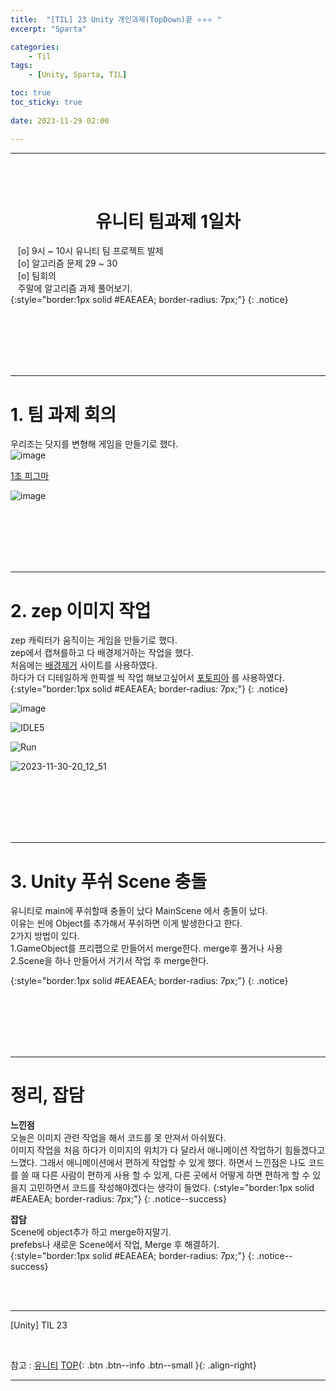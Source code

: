 ```yaml
---
title:  "[TIL] 23 Unity 개인과제(TopDown)끝 ⭐⭐⭐ "
excerpt: "Sparta"

categories:
    - Til
tags:
    - [Unity, Sparta, TIL]

toc: true
toc_sticky: true
 
date: 2023-11-29 02:00

---
```

- - -


<BR><BR>



<center><H1>  유니티 팀과제 1일차 </H1></center>

&nbsp;&nbsp; [o] 9시 ~ 10시 유니티 팀 프로젝트 발제  
&nbsp;&nbsp; [o] 알고리즘 문제   29 ~ 30    
&nbsp;&nbsp; [o] 팀회의   
&nbsp;&nbsp; 주말에 알고리즘 과제 풀어보기.  
{:style="border:1px solid #EAEAEA; border-radius: 7px;"}
{: .notice}  

<br><br><br><br><br>
- - - 

# 1. 팀 과제 회의

우리조는 닷지를 변형해 게임을 만들기로 했다.  
![image](https://github.com/levell1/levell1.github.io/assets/96651722/c153818d-5247-4d58-82be-99077a610c0f)  

[1조 피그마](https://www.figma.com/file/TglXRlMkYd6kTjCM5iEtsY/1%EC%A1%B0-%EC%9D%BC%EB%8B%A8-%EB%B0%95%EC%A1%B0?type=whiteboard&node-id=0-1&t=hOCSGOG2cI5TUGXc-0)  

![image](https://github.com/levell1/levell1.github.io/assets/96651722/b8119340-5498-4777-8410-34850a5a1198)  

<br><br><br><br><br>
- - - 

# 2. zep 이미지 작업
zep 캐릭터가 움직이는 게임을 만들기로 했다.  
zep에서 캡쳐를하고 다 배경제거하는 작업을 했다.  
처음에는 [배경제거](https://www.remove.bg/ko/upload) 사이트를 사용하였다.  
하다가 더 디테일하게 한픽셀 씩 작업 해보고싶어서 [포토피아](https://www.photopea.com/) 를 사용하였다.  
{:style="border:1px solid #EAEAEA; border-radius: 7px;"}
{: .notice}  

![image](https://github.com/levell1/levell1.github.io/assets/96651722/852a4d2c-23ac-4d06-964f-4d22a5996af6)

![IDLE5](https://github.com/levell1/levell1.github.io/assets/96651722/15ed44ff-e150-4f03-8476-20aa514a3864)  

![Run](https://github.com/levell1/levell1.github.io/assets/96651722/03cb7c38-8b3e-402d-b4f7-b31c42f403f3)  
 
![2023-11-30-20_12_51](https://github.com/levell1/levell1.github.io/assets/96651722/2919e436-64e8-41b1-b689-6585ab697352)  


<br><br><br><br><br>
- - - 

# 3. Unity 푸쉬 Scene 충돌
유니티로 main에 푸쉬할때 충돌이 났다 MainScene 에서 충돌이 났다.  
이유는 씬에 Object를 추가해서 푸쉬하면 이게 발생한다고 한다.  
2가지 방법이 있다.  
1.GameObject를 프리팹으로 만들어서 merge한다. merge후 풀거나 사용  
2.Scene을 하나 만들어서 거기서 작업 후 merge한다.  

{:style="border:1px solid #EAEAEA; border-radius: 7px;"}
{: .notice}  



<br><br><br><br><br>
- - - 

# 정리, 잡담

**느낀점**  
오늘은 이미지 관련 작업을 해서 코드를 못 만져서 아쉬웠다.  
이미지 작업을 처음 하다가 이미지의 위치가 다 달라서 애니메이션 작업하기 힘들겠다고 느꼈다. 그래서 애니메이션에서 편하게 작업할 수 있게 했다.
하면서 느낀점은 나도 코드를 쓸 때 다른 사람이 편하게 사용 할 수 있게, 다른 곳에서 어떻게 하면 편하게 할 수 있을지 고민하면서 코드를 작성해야겠다는 생각이 들었다.
{:style="border:1px solid #EAEAEA; border-radius: 7px;"}
{: .notice--success}


**잡담**  
Scene에 object추가 하고 merge하지말기.  
prefebs나 새로운 Scene에서 작업, Merge 후 해결하기.  
{:style="border:1px solid #EAEAEA; border-radius: 7px;"}
{: .notice--success}


<br><br>
- - - 

[Unity] TIL 23

<br>

참고 : [유니티](https://docs.unity3d.com/kr/)
[TOP](#){: .btn .btn--info .btn--small }{: .align-right}
<br>
- - -
